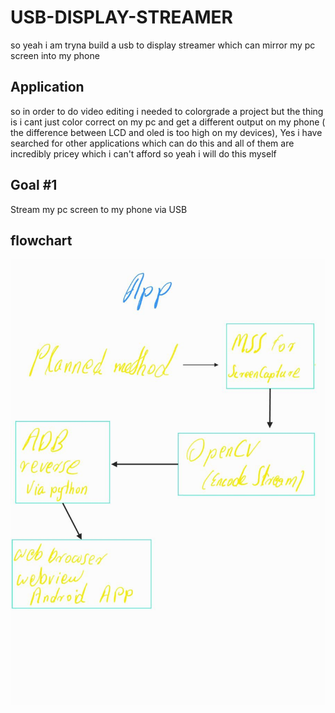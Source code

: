 # USB-DISPLAY-STREAMER
so yeah i am tryna build a usb to display streamer which can mirror my pc screen into my phone

## Application

so in order to do video editing i needed to colorgrade a project but the thing is i cant just color correct on my pc and get a different output on my phone ( the difference between LCD and oled is too high on my devices), Yes i have searched for other applications which can do this and all of them are incredibly pricey which i can't afford 
so yeah i will do this myself 

## Goal #1
Stream my pc screen to my phone via USB

## flowchart
![Flowchart](assets/flowchart.png)

